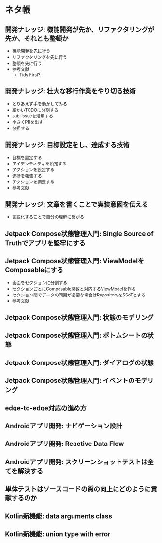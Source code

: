 # ネタ帳
## 開発ナレッジ: 機能開発が先か、リファクタリングが先か、それとも整頓か
- 機能開発を先に行う
- リファクタリングを先に行う
- 整頓を先に行う
- 参考文献
  - Tidy First?
## 開発ナレッジ: 壮大な移行作業をやり切る技術
- とりあえず手を動かしてみる
- 細かいTODOに分割する
- sub-issueを活用する
- 小さくPRを出す
- 分担する
## 開発ナレッジ: 目標設定をし、達成する技術
- 目標を設定する
- アイデンティティを設定する
- アクションを設定する
- 進捗を報告する
- アクションを調整する
- 参考文献
## 開発ナレッジ: 文章を書くことで実装意図を伝える
- 言語化することで自分の理解に繋がる
## Jetpack Compose状態管理入門: Single Source of Truthでアプリを堅牢にする
## Jetpack Compose状態管理入門: ViewModelをComposableにする
- 画面をセクションに分割する
- セクションごとにComposable関数と対応するViewModelを作る
- セクション間でデータの同期が必要な場合はRepositoryをSSoTとする
- 参考文献
## Jetpack Compose状態管理入門: 状態のモデリング
## Jetpack Compose状態管理入門: ボトムシートの状態
## Jetpack Compose状態管理入門: ダイアログの状態
## Jetpack Compose状態管理入門: イベントのモデリング
## edge-to-edge対応の進め方
## Androidアプリ開発: ナビゲーション設計
## Androidアプリ開発: Reactive Data Flow
## Androidアプリ開発: スクリーンショットテストは全てを解決する
## 単体テストはソースコードの質の向上にどのように貢献するのか
## Kotlin新機能: data arguments class
## Kotlin新機能: union type with error
